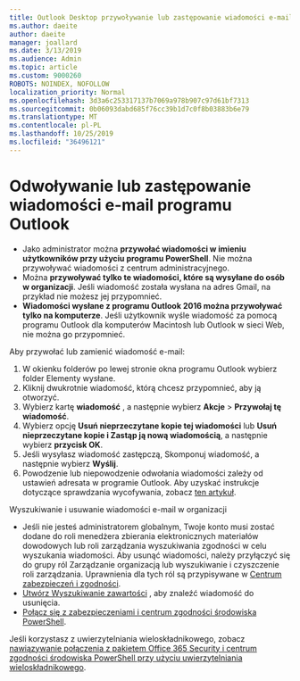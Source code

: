 ```yaml
---
title: Outlook Desktop przywoływanie lub zastępowanie wiadomości e-mail
ms.author: daeite
author: daeite
manager: joallard
ms.date: 3/13/2019
ms.audience: Admin
ms.topic: article
ms.custom: 9000260
ROBOTS: NOINDEX, NOFOLLOW
localization_priority: Normal
ms.openlocfilehash: 3d3a6c253317137b7069a978b907c97d61bf7313
ms.sourcegitcommit: 0b06093dabd685f76cc39b1d7c0f8b03883b6e79
ms.translationtype: MT
ms.contentlocale: pl-PL
ms.lasthandoff: 10/25/2019
ms.locfileid: "36496121"
---
```

# <a name="recall-or-replace-an-outlook-email-message"></a>Odwoływanie lub zastępowanie wiadomości e-mail programu Outlook

- Jako administrator można **przywołać wiadomości w imieniu użytkowników przy użyciu programu PowerShell**. Nie można przywoływać wiadomości z centrum administracyjnego.
- Można **przywoływać tylko te wiadomości, które są wysyłane do osób w organizacji**. Jeśli wiadomość została wysłana na adres Gmail, na przykład nie możesz jej przypomnieć.
- **Wiadomości wysłane z programu Outlook 2016 można przywoływać tylko na komputerze**. Jeśli użytkownik wyśle wiadomość za pomocą programu Outlook dla komputerów Macintosh lub Outlook w sieci Web, nie można go przypomnieć.

Aby przywołać lub zamienić wiadomość e-mail:

1. W okienku folderów po lewej stronie okna programu Outlook wybierz folder Elementy wysłane.
1. Kliknij dwukrotnie wiadomość, którą chcesz przypomnieć, aby ją otworzyć.
1. Wybierz kartę **wiadomość** , a następnie wybierz **Akcje** > **Przywołaj tę wiadomość**.
1. Wybierz opcję **Usuń nieprzeczytane kopie tej wiadomości** lub **Usuń nieprzeczytane kopie i Zastąp ją nową wiadomością**, a następnie wybierz **przycisk OK**.
1. Jeśli wysyłasz wiadomość zastępczą, Skomponuj wiadomość, a następnie wybierz **Wyślij**.
1. Powodzenie lub niepowodzenie odwołania wiadomości zależy od ustawień adresata w programie Outlook. Aby uzyskać instrukcje dotyczące sprawdzania wycofywania, zobacz [ten artykuł](https://support.office.com/article/35027f88-d655-4554-b4f8-6c0729a723a0).

Wyszukiwanie i usuwanie wiadomości e-mail w organizacji

- Jeśli nie jesteś administratorem globalnym, Twoje konto musi zostać dodane do roli menedżera zbierania elektronicznych materiałów dowodowych lub roli zarządzania wyszukiwania zgodności w celu wyszukania wiadomości. Aby usunąć wiadomości, należy przyłączyć się do grupy ról Zarządzanie organizacją lub wyszukiwanie i czyszczenie roli zarządzania. Uprawnienia dla tych ról są przypisywane w [Centrum zabezpieczeń i zgodności](https://go.microsoft.com/fwlink/?linkid=2083731).
- [Utwórz Wyszukiwanie zawartości](https://docs.microsoft.com/office365/securitycompliance/content-search) , aby znaleźć wiadomość do usunięcia.
- [Połącz się z zabezpieczeniami i centrum zgodności środowiska PowerShell](https://docs.microsoft.com/powershell/exchange/office-365-scc/connect-to-scc-powershell/connect-to-scc-powershell?view=exchange-ps).

Jeśli korzystasz z uwierzytelniania wieloskładnikowego, zobacz [nawiązywanie połączenia z pakietem Office 365 Security i centrum zgodności środowiska PowerShell przy użyciu uwierzytelniania wieloskładnikowego](https://docs.microsoft.com/powershell/exchange/office-365-scc/connect-to-scc-powershell/mfa-connect-to-scc-powershell?view=exchange-ps).